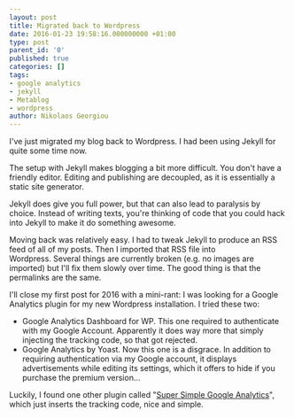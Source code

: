 ```yaml
---
layout: post
title: Migrated back to Wordpress
date: 2016-01-23 19:58:16.000000000 +01:00
type: post
parent_id: '0'
published: true
categories: []
tags:
- google analytics
- jekyll
- Metablog
- wordpress
author: Nikolaos Georgiou
---
```


I've just migrated my blog back to Wordpress. I had been using Jekyll for quite some time now.<!--more-->

The setup with Jekyll makes blogging a bit more difficult. You don't have a friendly editor. Editing and publishing are decoupled, as it is essentially a static site generator.

Jekyll does give you full power, but that can also lead to paralysis by choice. Instead of writing texts, you're thinking of code that you could hack into Jekyll to make it do something awesome.

Moving back was relatively easy. I had to tweak Jekyll to produce an RSS feed of all of my posts. Then I imported that RSS file into Wordpress. Several things are currently broken (e.g. no images are imported) but I'll fix them slowly over time. The good thing is that the permalinks are the same.

I'll close my first post for 2016 with a mini-rant: I was looking for a Google Analytics plugin for my new Wordpress installation. I tried these two:
<ul>
<li>Google Analytics Dashboard for WP. This one required to authenticate with my Google Account. Apparently it does way more that simply injecting the tracking code, so that got rejected.</li>
<li>Google Analytics by Yoast. Now this one is a disgrace. In addition to requiring authentication via my Google account, it displays advertisements while editing its settings, which it offers to hide if you purchase the premium version...</li>
</ul>

Luckily, I found one other plugin called "<a href="https://wordpress.org/plugins/super-simple-google-analytics/" target="_blank">Super Simple Google Analytics</a>", which just inserts the tracking code, nice and simple.
